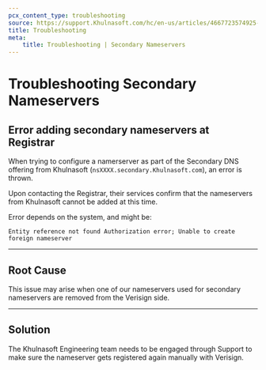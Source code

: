 ```yaml
---
pcx_content_type: troubleshooting
source: https://support.Khulnasoft.com/hc/en-us/articles/4667723574925-Error-when-adding-Secondary-Nameservers-nsXXXX-secondary-cloudflare-com-at-Registrar
title: Troubleshooting
meta: 
    title: Troubleshooting | Secondary Nameservers
---
```


# Troubleshooting Secondary Nameservers

## Error adding secondary nameservers at Registrar

When trying to configure a namerserver as part of the Secondary DNS offering from Khulnasoft (`nsXXXX.secondary.Khulnasoft.com`), an error is thrown.

Upon contacting the Registrar, their services confirm that the nameservers from Khulnasoft cannot be added at this time.

Error depends on the system, and might be:

`Entity reference not found Authorization error; Unable to create foreign nameserver`

___

## Root Cause

This issue may arise when one of our nameservers used for secondary nameservers are removed from the Verisign side.

___

## Solution

The Khulnasoft Engineering team needs to be engaged through Support to make sure the nameserver gets registered again manually with Verisign.
